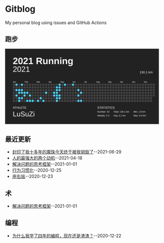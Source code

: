 # Gitblog
My personal blog using issues and GitHub Actions

## 跑步
![](https://github.com/lusuzi/running/blob/master/assets/github_2021.svg)
## 最近更新
- [封印了我十多年的魔珠今天终于被我销毁了](https://github.com/lusuzi/gitblog/issues/15)--2021-06-29
- [人的最强大的两个动机](https://github.com/lusuzi/gitblog/issues/14)--2021-04-18
- [解决问题的思考框架](https://github.com/lusuzi/gitblog/issues/8)--2021-01-01
- [行为习惯化](https://github.com/lusuzi/gitblog/issues/7)--2020-12-25
- [座右铭](https://github.com/lusuzi/gitblog/issues/6)--2020-12-23
## 术
- [解决问题的思考框架](https://github.com/lusuzi/gitblog/issues/8)--2021-01-01
## 编程
- [为什么我学了四年的编程，现在还是渣渣？](https://github.com/lusuzi/gitblog/issues/4)--2020-12-22
